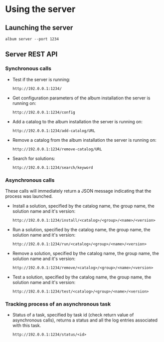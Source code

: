 Using the server
================

## Launching the server

    album server --port 1234 

## Server REST API

### Synchronous calls

- Test if the server is running: 
  
  `http://192.0.0.1:1234/`
- Get configuration parameters of the album installation the server is running on:

  `http://192.0.0.1:1234/config`
- Add a catalog to the album installation the server is running on:

  `http://192.0.0.1:1234/add-catalog/URL`
- Remove a catalog from the album installation the server is running on:

  `http://192.0.0.1:1234/remove-catalog/URL`
- Search for solutions:

  `http://192.0.0.1:1234/search/keyword`

### Asynchronous calls

These calls will immediately return a JSON message indicating that the process was launched. 

- Install a solution, specified by the catalog name, the group name, the solution name and it's version:

  `http://192.0.0.1:1234/install/<catalog>/<group>/<name>/<version>`
- Run a solution, specified by the catalog name, the group name, the solution name and it's version:

  `http://192.0.0.1:1234/run/<catalog>/<group>/<name>/<version>`
- Remove a solution, specified by the catalog name, the group name, the solution name and it's version:

  `http://192.0.0.1:1234/remove/<catalog>/<group>/<name>/<version>`
- Test a solution, specified by the catalog name, the group name, the solution name and it's version:

  `http://192.0.0.1:1234/test/<catalog>/<group>/<name>/<version>`

### Tracking process of an asynchronous task
- Status of a task, specified by task id (check return value of asynchronous calls), returns a status and all the log entries associated with this task.

  `http://192.0.0.1:1234/status/<id>`